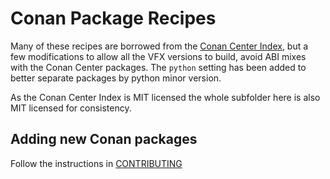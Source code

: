 # Conan Package Recipes

Many of these recipes are borrowed from the [Conan Center Index](https://github.com/conan-io/conan-center-index/tree/master/recipes),
but a few modifications to allow all the VFX versions to build, avoid ABI mixes with the Conan Center packages.
The `python` setting has been added to better separate packages by python minor version.

As the Conan Center Index is MIT licensed the whole subfolder here is also MIT licensed for consistency.

## Adding new Conan packages

Follow the instructions in [CONTRIBUTING](../../../CONTRIBUTING.md#building-conan-packages)
